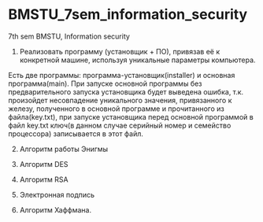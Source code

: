 # BMSTU_7sem_information_security
7th sem BMSTU, Information security

1. Реализовать программу (установщик + ПО), привязав её к конкретной машине, используя уникальные параметры компьютера.

Есть две программы: программа-установщик(installer) и основная программа(main). При запуске основной программы без предварительного запуска установщика будет выведена ошибка, т.к. произойдет несовпадение уникального значения, привязанного к железу, полученного в основной программе и прочитанного из файла(key.txt), при запуске установщика перед основной программой в файл key.txt ключ(в данном случае серийный номер и семейство процессора) записывается в этот файл.

2. Алгоритм работы Энигмы

3. Алгоритм DES

4. Алгоритм RSA

5. Электронная подпись

6. Алгоритм Хаффмана.
